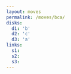 ```yaml
---
layout: moves
permalink: /moves/bca/
disks:
  d1: 'b'
  d2: 'c'
  d3: 'a'
links:
  s1:
  s2:
  s3:
---
```

